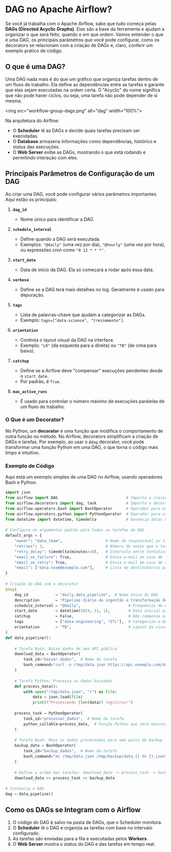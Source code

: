 # **DAG no Apache Airflow?**

Se você já trabalha com o Apache Airflow, sabe que tudo começa pelas **DAGs (Directed Acyclic Graphs)**. Elas são a base da ferramenta e ajudam a organizar o que será feito, quando e em que ordem. Vamos entender o que é uma DAG, os principais parâmetros que você pode configurar, como os decorators se relacionam com a criação de DAGs e, claro, conferir um exemplo prático de código.



## **O que é uma DAG?**

Uma DAG nada mais é do que um gráfico que organiza tarefas dentro de um fluxo de trabalho. Ela define as dependências entre as tarefas e garante que elas sejam executadas na ordem certa. O "Acyclic" do nome significa que não pode haver ciclos, ou seja, uma tarefa não pode depender de si mesma.

<img src="workflow-group-dags.png" alt="dag" width=“100%">

Na arquitetura do Airflow:
- O **Scheduler** lê as DAGs e decide quais tarefas precisam ser executadas.
- O **Database** armazena informações como dependências, histórico e status das execuções.
- O **Web Server** exibe as DAGs, mostrando o que está rodando e permitindo interação com eles.



## **Principais Parâmetros de Configuração de um DAG**

Ao criar uma DAG, você pode configurar vários parâmetros importantes. Aqui estão os principais:

1. **`dag_id`**  
   - Nome único para identificar a DAG.

2. **`schedule_interval`**  
   - Define quando a DAG será executada.
   - Exemplos: `"@daily"` (uma vez por dia), `"@hourly"` (uma vez por hora), ou expressões cron como `"0 12 * * *"`.

3. **`start_date`**  
   - Data de início da DAG. Ela só começará a rodar após essa data.

4. **`verbose`**  
   - Define se a DAG terá mais detalhes no log. Geralmente é usado para depuração.

5. **`tags`**  
   - Lista de palavras-chave que ajudam a categorizar as DAGs.
   - Exemplo: `tags=["data-science", "treinamento"]`.

6. **`orientation`**  
   - Controla o layout visual da DAG na interface.
   - Exemplo: `"LR"` (da esquerda para a direita) ou `"TB"` (de cima para baixo).

7. **`catchup`**  
   - Define se a Airflow deve "compensar" execuções pendentes desde o `start_date`.
   - Por padrão, é `True`.

8. **`max_active_runs`**  
   - É usado para controlar o número máximo de execuções paralelas de um fluxo de trabalho.



### **O Que é um Decorator?**

No Python, um **decorator** é uma função que modifica o comportamento de outra função ou método. No Airflow, decorators simplificam a criação de DAGs e tarefas. Por exemplo, ao usar o `@dag` decorator, você pode transformar uma função Python em uma DAG, o que torna o código mais limpo e intuitivo.



### **Exemplo de Código**

Aqui está um exemplo simples de uma DAG no Airflow, usando operadores Bash e Python.

```python
import json
from airflow import DAG                              # Importa a classe DAG para criar o fluxo de trabalho
from airflow.decorators import dag, task             # Importa o decorator @dag para simplificar a criação do DAG
from airflow.operators.bash import BashOperator      # Operador para executar comandos Bash
from airflow.operators.python import PythonOperator  # Operador para usar funções Python
from datetime import datetime, timedelta             # Gerencia datas e intervalos de tempo

# Configura os argumentos padrão para todas as tarefas do DAG
default_args = {
    "owner": "data_team",                   # Nome do responsável ou time que mantém o DAG
    "retries": 3,                           # Número de vezes que a tarefa será reexecutada em caso de falha
    "retry_delay": timedelta(minutes=10),   # Intervalo entre tentativas de reexecução
    "email_on_failure": True,               # Envia e-mail em caso de falha
    "email_on_retry": True,                 # Envia e-mail em caso de reexecução
    "email": ["data.team@example.com"],     # Lista de destinatários para alertas
}

# Criação do DAG com o decorator
@dag(
    dag_id            = "daily_data_pipeline",  # Nome único do DAG
    description       = "Pipeline diário de ingestão e transformação de dados",
    schedule_interval = "@daily",                     # Frequência de execução (uma vez por dia)
    start_date        = datetime(2024, 11, 1),        # Data inicial para execução
    catchup           = False,                        # Não compensa execuções pendentes
    tags              = ["data-engineering", "ETL"],  # Categoriza o DAG
    orientation       = "TB",                         # Layout da visualização (de cima para baixo)
)
def data_pipeline():

    # Tarefa Bash: Baixa dados de uma API pública
    download_data = BashOperator(
        task_id="baixar_dados",  # Nome da tarefa
        bash_command="curl -o /tmp/data.json https://api.exemplo.com/dados",  # Comando para baixar os dados
    )

    # Tarefa Python: Processa os dados baixados
    def process_data():
        with open("/tmp/data.json", "r") as file:
            data = json.load(file)
            print(f"Processando {len(data)} registros!")

    process_task = PythonOperator(
        task_id="processar_dados",  # Nome da tarefa
        python_callable=process_data,  # Função Python que será executada
    )

    # Tarefa Bash: Move os dados processados para uma pasta de backup
    backup_data = BashOperator(
        task_id="backup_dados",  # Nome da tarefa
        bash_command="mv /tmp/data.json /tmp/backup/data_{{ ds }}.json",  # Comando para mover o arquivo para backup
    )

    # Define a ordem das tarefas: download_data -> process_task -> backup_data
    download_data >> process_task >> backup_data

# Instancia o DAG
dag = data_pipeline()
```



## **Como os DAGs se Integram com o Airflow**

1. O código do DAG é salvo na pasta de DAGs, que o Scheduler monitora.
2. O **Scheduler** lê o DAG e organiza as tarefas com base no intervalo configurado.
3. As tarefas são enviadas para a fila e executadas pelos **Workers**.
4. O **Web Server** mostra o status do DAG e das tarefas em tempo real.

